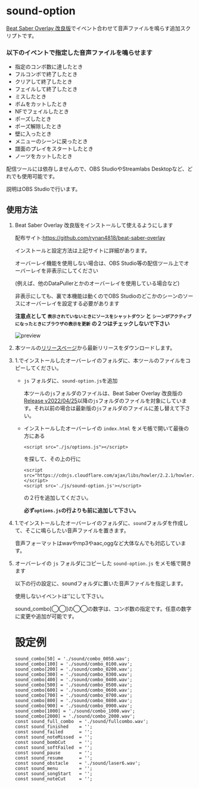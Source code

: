 # sound-option

[Beat Saber Overlay 改良版](https://github.com/rynan4818/beat-saber-overlay)でイベント合わせて音声ファイルを鳴らす追加スクリプトです。

### 以下のイベントで指定した音声ファイルを鳴らせます
- 指定のコンボ数に達したとき
- フルコンボで終了したとき
- クリアして終了したとき
- フェイルして終了したとき
- ミスしたとき
- ボムをカットしたとき
- NFでフェイルしたとき
- ポーズしたとき
- ポーズ解除したとき
- 壁に入ったとき
- メニューのシーンに戻ったとき
- 譜面のプレイをスタートしたとき
- ノーツをカットしたとき

配信ツールには依存しませんので、OBS StudioやStreamlabs Desktopなど、どれでも使用可能です。

説明はOBS Studioで行います。

## 使用方法

 1. Beat Saber Overlay 改良版をインストールして使えるようにします
 
    配布サイト:https://github.com/rynan4818/beat-saber-overlay

    インストールと設定方法は上記サイトに詳細があります。
    
    オーバーレイ機能を使用しない場合は、OBS Studio等の配信ツール上でオーバーレイを非表示にしてください

    (例えば、他のDataPullerとかのオーバーレイを使用している場合など)
    
    非表示にしても、裏で本機能は動くのでOBS Studioのどこかのシーンのソースにオーバーレイを設定する必要があります

    **注意点として `表示されていないときにソースをシャットダウン` と `シーンがアクティブになったときにブラウザの表示を更新` の２つはチェックしないで下さい**

    ![preview](https://rynan4818.github.io/obs-control2.png)
        
 2. 本ツールの[リリースページ](https://github.com/rynan4818/sound-option/releases)から最新リリースをダウンロードします。

 3. 1.でインストールしたオーバーレイのフォルダに、本ツールのファイルをコピーしてください。

    - `js` フォルダに、`sound-option.js`を追加
    
      本ツールの`js`フォルダのファイルは、Beat Saber Overlay 改良版の[Release v2022/04/25](https://github.com/rynan4818/beat-saber-overlay/releases/tag/v2022%2F04%2F25)以降の`js`フォルダのファイルを対象にしています。それ以前の場合は最新版の`js`フォルダのファイルに差し替えて下さい。
    
    - インストールしたオーバーレイの `index.html` をメモ帳で開いて最後の方にある

          <script src="./js/options.js"></script>

      を探して、その上の行に

          <script src="https://cdnjs.cloudflare.com/ajax/libs/howler/2.2.1/howler.js"></script>
          <script src='./js/sound-option.js'></script>

      の２行を追加してください。
      
      **必ず`options.js`の行よりも前に追加して下さい。**

 4. 1.でインストールしたオーバーレイのフォルダに、`sound`フォルダを作成して、そこに鳴らしたい音声ファイルを置きます。
 
    音声フォーマットはwavやmp3やaac,oggなど大体なんでも対応しています。
 
 5. オーバーレイの `js` フォルダにコピーした `sound-option.js` をメモ帳で開きます

    以下の行の設定に、soundフォルダに置いた音声ファイルを指定します。
    
    使用しないイベントは''にして下さい。

    sound_combo[◯◯]の◯◯の数字は、コンボ数の指定です。任意の数字に変更や追加が可能です。

    # 設定例

        sound_combo[50] = './sound/combo_0050.wav';
        sound_combo[100] = './sound/combo_0100.wav';
        sound_combo[200] = './sound/combo_0200.wav';
        sound_combo[300] = './sound/combo_0300.wav';
        sound_combo[400] = './sound/combo_0400.wav';
        sound_combo[500] = './sound/combo_0500.wav';
        sound_combo[600] = './sound/combo_0600.wav';
        sound_combo[700] = './sound/combo_0700.wav';
        sound_combo[800] = './sound/combo_0800.wav';
        sound_combo[900] = './sound/combo_0900.wav';
        sound_combo[1000] = './sound/combo_1000.wav';
        sound_combo[2000] = './sound/combo_2000.wav';
        const sound_full_combo  = './sound/fullcombo.wav';
        const sound_finished    = '';
        const sound_failed      = '';
        const sound_noteMissed  = '';
        const sound_bombCut     = '';
        const sound_softFailed  = '';
        const sound_pause       = '';
        const sound_resume      = '';
        const sound_obstacle    = './sound/laser6.wav';
        const sound_menu        = '';
        const sound_songStart   = '';
        const sound_noteCut     = '';
